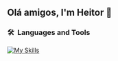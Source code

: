 ## Olá amigos, I'm Heitor 👋

<h3> 🛠 &nbsp;Languages and Tools</h3>

[![My Skills](https://skillicons.dev/icons?i=py,r,sklearn,anaconda,aws)](https://skillicons.dev)

<!--
**Heitorcp/Heitorcp** is a ✨ _special_ ✨ repository because its `README.md` (this file) appears on your GitHub profile.

Here are some ideas to get you started:

- 🔭 I’m currently working on ...
- 🌱 I’m currently learning ...
- 👯 I’m looking to collaborate on ...
- 🤔 I’m looking for help with ...
- 💬 Ask me about ...
- 📫 How to reach me: ...
- 😄 Pronouns: ...
- ⚡ Fun fact: ...
-->
